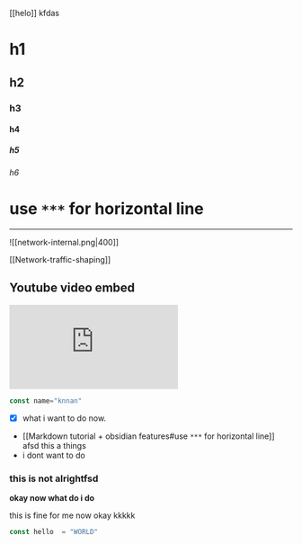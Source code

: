 [[helo]]
kfdas
# h1
## h2
### h3
#### h4
##### h5
###### h6


#  use `***` for horizontal line 
***



![[network-internal.png|400]]



[[Network-traffic-shaping]]

## Youtube video embed
<iframe src="https://www.youtube.com/embed/u5blATj71o4" title="Which Self-Hosted Dashboard is Right For You??" frameborder="0" allow="accelerometer; autoplay; clipboard-write; encrypted-media; gyroscope; picture-in-picture" allowfullscreen></iframe>


```js
const name="knnan"
```



- [x] what i want to do now.
-  [[Markdown tutorial + obsidian features#use `***` for horizontal line]] afsd this a things 
- i dont want to do 
### this is not alrightfsd
**okay now what do i do**

this is fine for me now
okay kkkkk

```js
const hello  = "WORLD"
```


